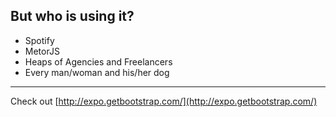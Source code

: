 ##  But who is using it?

* Spotify
* MetorJS
* Heaps of Agencies and Freelancers
* Every man/woman and his/her dog

- - -

Check out [http://expo.getbootstrap.com/](http://expo.getbootstrap.com/)
